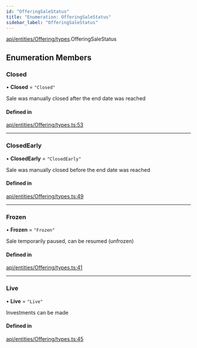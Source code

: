 ```yaml
---
id: "OfferingSaleStatus"
title: "Enumeration: OfferingSaleStatus"
sidebar_label: "OfferingSaleStatus"
---
```


[api/entities/Offering/types](../../../../../../modules/API/Entities/Offering/Types/Types.md).OfferingSaleStatus

## Enumeration Members

### Closed

• **Closed** = ``"Closed"``

Sale was manually closed after the end date was reached

#### Defined in

[api/entities/Offering/types.ts:53](https://github.com/PolymeshAssociation/polymesh-sdk/blob/720afb69c/src/api/entities/Offering/types.ts#L53)

___

### ClosedEarly

• **ClosedEarly** = ``"ClosedEarly"``

Sale was manually closed before the end date was reached

#### Defined in

[api/entities/Offering/types.ts:49](https://github.com/PolymeshAssociation/polymesh-sdk/blob/720afb69c/src/api/entities/Offering/types.ts#L49)

___

### Frozen

• **Frozen** = ``"Frozen"``

Sale temporarily paused, can be resumed (unfrozen)

#### Defined in

[api/entities/Offering/types.ts:41](https://github.com/PolymeshAssociation/polymesh-sdk/blob/720afb69c/src/api/entities/Offering/types.ts#L41)

___

### Live

• **Live** = ``"Live"``

Investments can be made

#### Defined in

[api/entities/Offering/types.ts:45](https://github.com/PolymeshAssociation/polymesh-sdk/blob/720afb69c/src/api/entities/Offering/types.ts#L45)
